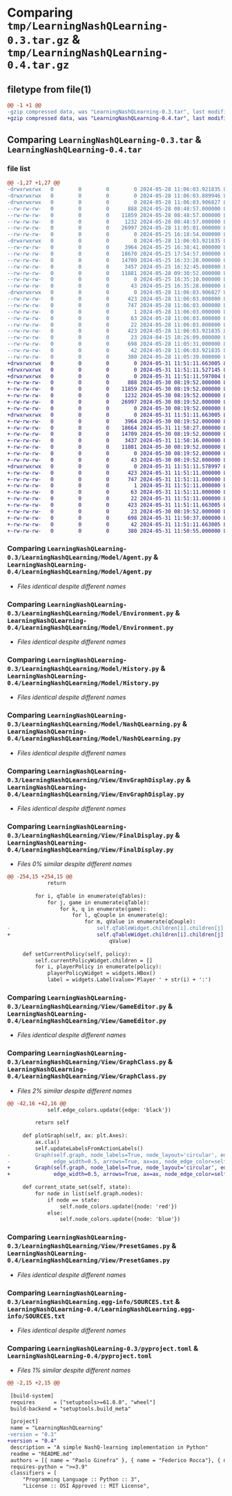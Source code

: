 # Comparing `tmp/LearningNashQLearning-0.3.tar.gz` & `tmp/LearningNashQLearning-0.4.tar.gz`

## filetype from file(1)

```diff
@@ -1 +1 @@
-gzip compressed data, was "LearningNashQLearning-0.3.tar", last modified: Tue May 28 11:06:03 2024, max compression
+gzip compressed data, was "LearningNashQLearning-0.4.tar", last modified: Fri May 31 11:51:11 2024, max compression
```

## Comparing `LearningNashQLearning-0.3.tar` & `LearningNashQLearning-0.4.tar`

### file list

```diff
@@ -1,27 +1,27 @@
-drwxrwxrwx   0        0        0        0 2024-05-28 11:06:03.921835 LearningNashQLearning-0.3/
-drwxrwxrwx   0        0        0        0 2024-05-28 11:06:03.889946 LearningNashQLearning-0.3/LearningNashQLearning/
-drwxrwxrwx   0        0        0        0 2024-05-28 11:06:03.906827 LearningNashQLearning-0.3/LearningNashQLearning/Model/
--rw-rw-rw-   0        0        0      888 2024-05-28 08:48:57.000000 LearningNashQLearning-0.3/LearningNashQLearning/Model/Agent.py
--rw-rw-rw-   0        0        0    11859 2024-05-28 08:48:57.000000 LearningNashQLearning-0.3/LearningNashQLearning/Model/Environment.py
--rw-rw-rw-   0        0        0     1232 2024-05-28 08:48:57.000000 LearningNashQLearning-0.3/LearningNashQLearning/Model/History.py
--rw-rw-rw-   0        0        0    26997 2024-05-28 11:05:01.000000 LearningNashQLearning-0.3/LearningNashQLearning/Model/NashQLearning.py
--rw-rw-rw-   0        0        0        0 2024-05-25 16:18:54.000000 LearningNashQLearning-0.3/LearningNashQLearning/Model/__init__.py
-drwxrwxrwx   0        0        0        0 2024-05-28 11:06:03.921835 LearningNashQLearning-0.3/LearningNashQLearning/View/
--rw-rw-rw-   0        0        0     3964 2024-05-25 16:38:41.000000 LearningNashQLearning-0.3/LearningNashQLearning/View/EnvGraphDisplay.py
--rw-rw-rw-   0        0        0    18670 2024-05-25 17:54:57.000000 LearningNashQLearning-0.3/LearningNashQLearning/View/FinalDisplay.py
--rw-rw-rw-   0        0        0    14709 2024-05-25 16:33:28.000000 LearningNashQLearning-0.3/LearningNashQLearning/View/GameEditor.py
--rw-rw-rw-   0        0        0     3457 2024-05-25 16:32:45.000000 LearningNashQLearning-0.3/LearningNashQLearning/View/GraphClass.py
--rw-rw-rw-   0        0        0    11881 2024-05-28 09:30:52.000000 LearningNashQLearning-0.3/LearningNashQLearning/View/PresetGames.py
--rw-rw-rw-   0        0        0        0 2024-05-25 16:35:10.000000 LearningNashQLearning-0.3/LearningNashQLearning/View/__init__.py
--rw-rw-rw-   0        0        0       43 2024-05-25 16:35:28.000000 LearningNashQLearning-0.3/LearningNashQLearning/__init__.py
-drwxrwxrwx   0        0        0        0 2024-05-28 11:06:03.906827 LearningNashQLearning-0.3/LearningNashQLearning.egg-info/
--rw-rw-rw-   0        0        0      423 2024-05-28 11:06:03.000000 LearningNashQLearning-0.3/LearningNashQLearning.egg-info/PKG-INFO
--rw-rw-rw-   0        0        0      747 2024-05-28 11:06:03.000000 LearningNashQLearning-0.3/LearningNashQLearning.egg-info/SOURCES.txt
--rw-rw-rw-   0        0        0        1 2024-05-28 11:06:03.000000 LearningNashQLearning-0.3/LearningNashQLearning.egg-info/dependency_links.txt
--rw-rw-rw-   0        0        0       63 2024-05-28 11:06:03.000000 LearningNashQLearning-0.3/LearningNashQLearning.egg-info/requires.txt
--rw-rw-rw-   0        0        0       22 2024-05-28 11:06:03.000000 LearningNashQLearning-0.3/LearningNashQLearning.egg-info/top_level.txt
--rw-rw-rw-   0        0        0      423 2024-05-28 11:06:03.921835 LearningNashQLearning-0.3/PKG-INFO
--rw-rw-rw-   0        0        0       23 2024-04-15 18:26:09.000000 LearningNashQLearning-0.3/README.md
--rw-rw-rw-   0        0        0      698 2024-05-28 11:05:31.000000 LearningNashQLearning-0.3/pyproject.toml
--rw-rw-rw-   0        0        0       42 2024-05-28 11:06:03.921835 LearningNashQLearning-0.3/setup.cfg
--rw-rw-rw-   0        0        0      380 2024-05-28 11:05:39.000000 LearningNashQLearning-0.3/setup.py
+drwxrwxrwx   0        0        0        0 2024-05-31 11:51:11.663005 LearningNashQLearning-0.4/
+drwxrwxrwx   0        0        0        0 2024-05-31 11:51:11.527145 LearningNashQLearning-0.4/LearningNashQLearning/
+drwxrwxrwx   0        0        0        0 2024-05-31 11:51:11.597004 LearningNashQLearning-0.4/LearningNashQLearning/Model/
+-rw-rw-rw-   0        0        0      888 2024-05-30 08:19:52.000000 LearningNashQLearning-0.4/LearningNashQLearning/Model/Agent.py
+-rw-rw-rw-   0        0        0    11859 2024-05-30 08:19:52.000000 LearningNashQLearning-0.4/LearningNashQLearning/Model/Environment.py
+-rw-rw-rw-   0        0        0     1232 2024-05-30 08:19:52.000000 LearningNashQLearning-0.4/LearningNashQLearning/Model/History.py
+-rw-rw-rw-   0        0        0    26997 2024-05-30 08:19:52.000000 LearningNashQLearning-0.4/LearningNashQLearning/Model/NashQLearning.py
+-rw-rw-rw-   0        0        0        0 2024-05-30 08:19:52.000000 LearningNashQLearning-0.4/LearningNashQLearning/Model/__init__.py
+drwxrwxrwx   0        0        0        0 2024-05-31 11:51:11.663005 LearningNashQLearning-0.4/LearningNashQLearning/View/
+-rw-rw-rw-   0        0        0     3964 2024-05-30 08:19:52.000000 LearningNashQLearning-0.4/LearningNashQLearning/View/EnvGraphDisplay.py
+-rw-rw-rw-   0        0        0    18664 2024-05-31 11:50:27.000000 LearningNashQLearning-0.4/LearningNashQLearning/View/FinalDisplay.py
+-rw-rw-rw-   0        0        0    14709 2024-05-30 08:19:52.000000 LearningNashQLearning-0.4/LearningNashQLearning/View/GameEditor.py
+-rw-rw-rw-   0        0        0     3437 2024-05-31 11:50:16.000000 LearningNashQLearning-0.4/LearningNashQLearning/View/GraphClass.py
+-rw-rw-rw-   0        0        0    11881 2024-05-30 08:19:52.000000 LearningNashQLearning-0.4/LearningNashQLearning/View/PresetGames.py
+-rw-rw-rw-   0        0        0        0 2024-05-30 08:19:52.000000 LearningNashQLearning-0.4/LearningNashQLearning/View/__init__.py
+-rw-rw-rw-   0        0        0       43 2024-05-30 08:19:52.000000 LearningNashQLearning-0.4/LearningNashQLearning/__init__.py
+drwxrwxrwx   0        0        0        0 2024-05-31 11:51:11.578997 LearningNashQLearning-0.4/LearningNashQLearning.egg-info/
+-rw-rw-rw-   0        0        0      423 2024-05-31 11:51:11.000000 LearningNashQLearning-0.4/LearningNashQLearning.egg-info/PKG-INFO
+-rw-rw-rw-   0        0        0      747 2024-05-31 11:51:11.000000 LearningNashQLearning-0.4/LearningNashQLearning.egg-info/SOURCES.txt
+-rw-rw-rw-   0        0        0        1 2024-05-31 11:51:11.000000 LearningNashQLearning-0.4/LearningNashQLearning.egg-info/dependency_links.txt
+-rw-rw-rw-   0        0        0       63 2024-05-31 11:51:11.000000 LearningNashQLearning-0.4/LearningNashQLearning.egg-info/requires.txt
+-rw-rw-rw-   0        0        0       22 2024-05-31 11:51:11.000000 LearningNashQLearning-0.4/LearningNashQLearning.egg-info/top_level.txt
+-rw-rw-rw-   0        0        0      423 2024-05-31 11:51:11.663005 LearningNashQLearning-0.4/PKG-INFO
+-rw-rw-rw-   0        0        0       23 2024-05-30 08:19:52.000000 LearningNashQLearning-0.4/README.md
+-rw-rw-rw-   0        0        0      698 2024-05-31 11:50:37.000000 LearningNashQLearning-0.4/pyproject.toml
+-rw-rw-rw-   0        0        0       42 2024-05-31 11:51:11.663005 LearningNashQLearning-0.4/setup.cfg
+-rw-rw-rw-   0        0        0      380 2024-05-31 11:50:55.000000 LearningNashQLearning-0.4/setup.py
```

### Comparing `LearningNashQLearning-0.3/LearningNashQLearning/Model/Agent.py` & `LearningNashQLearning-0.4/LearningNashQLearning/Model/Agent.py`

 * *Files identical despite different names*

### Comparing `LearningNashQLearning-0.3/LearningNashQLearning/Model/Environment.py` & `LearningNashQLearning-0.4/LearningNashQLearning/Model/Environment.py`

 * *Files identical despite different names*

### Comparing `LearningNashQLearning-0.3/LearningNashQLearning/Model/History.py` & `LearningNashQLearning-0.4/LearningNashQLearning/Model/History.py`

 * *Files identical despite different names*

### Comparing `LearningNashQLearning-0.3/LearningNashQLearning/Model/NashQLearning.py` & `LearningNashQLearning-0.4/LearningNashQLearning/Model/NashQLearning.py`

 * *Files identical despite different names*

### Comparing `LearningNashQLearning-0.3/LearningNashQLearning/View/EnvGraphDisplay.py` & `LearningNashQLearning-0.4/LearningNashQLearning/View/EnvGraphDisplay.py`

 * *Files identical despite different names*

### Comparing `LearningNashQLearning-0.3/LearningNashQLearning/View/FinalDisplay.py` & `LearningNashQLearning-0.4/LearningNashQLearning/View/FinalDisplay.py`

 * *Files 0% similar despite different names*

```diff
@@ -254,15 +254,15 @@
             return
 
         for i, qTable in enumerate(qTables):
             for j, game in enumerate(qTable):
                 for k, q in enumerate(game):
                     for l, qCouple in enumerate(q):
                         for m, qValue in enumerate(qCouple):
-                            self.qTableWidget.children[i].children[j].children[k*len(qCouple) + l].children[m].value = str(
+                            self.qTableWidget.children[i].children[j].children[k*len(q) + l].children[m].value = str(
                                 qValue)
 
     def setCurrentPolicy(self, policy):
         self.currentPolicyWidget.children = []
         for i, playerPolicy in enumerate(policy):
             playerPolicyWidget = widgets.HBox()
             label = widgets.Label(value='Player ' + str(i) + ':')
```

### Comparing `LearningNashQLearning-0.3/LearningNashQLearning/View/GameEditor.py` & `LearningNashQLearning-0.4/LearningNashQLearning/View/GameEditor.py`

 * *Files identical despite different names*

### Comparing `LearningNashQLearning-0.3/LearningNashQLearning/View/GraphClass.py` & `LearningNashQLearning-0.4/LearningNashQLearning/View/GraphClass.py`

 * *Files 2% similar despite different names*

```diff
@@ -42,16 +42,16 @@
             self.edge_colors.update({edge: 'black'})
 
         return self
 
     def plotGraph(self, ax: plt.Axes):
         ax.cla()
         self.updateLabelsFromActionLabels()
-        Graph(self.graph, node_labels=True, node_layout='circular', edge_labels=self.edge_labels, edge_label_fontdict=dict(size=10, fontweight='bold'), edge_layout='arc', node_size=10,
-              edge_width=0.5, arrows=True, ax=ax, node_edge_color=self.node_colors, node_label_fontdict=dict(size=10), edge_label_position=0.5, edge_labels_rotate=False, edge_color=self.edge_colors)
+        Graph(self.graph, node_labels=True, node_layout='circular', edge_labels=self.edge_labels, edge_label_fontdict=dict(size=8), edge_layout='arc', node_size=10,
+              edge_width=0.5, arrows=True, ax=ax, node_edge_color=self.node_colors, node_label_fontdict=dict(size=10), edge_label_position=0.3, edge_labels_rotate=False, edge_color=self.edge_colors)
 
     def current_state_set(self, state):
         for node in list(self.graph.nodes):
             if node == state:
                 self.node_colors.update({node: 'red'})
             else:
                 self.node_colors.update({node: 'blue'})
```

### Comparing `LearningNashQLearning-0.3/LearningNashQLearning/View/PresetGames.py` & `LearningNashQLearning-0.4/LearningNashQLearning/View/PresetGames.py`

 * *Files identical despite different names*

### Comparing `LearningNashQLearning-0.3/LearningNashQLearning.egg-info/SOURCES.txt` & `LearningNashQLearning-0.4/LearningNashQLearning.egg-info/SOURCES.txt`

 * *Files identical despite different names*

### Comparing `LearningNashQLearning-0.3/pyproject.toml` & `LearningNashQLearning-0.4/pyproject.toml`

 * *Files 1% similar despite different names*

```diff
@@ -2,15 +2,15 @@
 
 [build-system]
 requires      = ["setuptools>=61.0.0", "wheel"]
 build-backend = "setuptools.build_meta"
 
 [project]
 name = "LearningNashQLearning"
-version = "0.3"
+version = "0.4"
 description = "A simple NashQ-learning implementation in Python"
 readme = "README.md"
 authors = [{ name = "Paolo Ginefra" }, { name = "Federico Rocca"}, { name = "Andrea Tarabotto" }]
 requires-python = ">=3.9"
 classifiers = [
     "Programming Language :: Python :: 3",
     "License :: OSI Approved :: MIT License",
```


